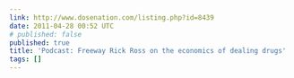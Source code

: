 ```yaml
---
link: http://www.dosenation.com/listing.php?id=8439
date: 2011-04-28 00:52 UTC
# published: false
published: true
title: 'Podcast: Freeway Rick Ross on the economics of dealing drugs'
tags: []
---
```



